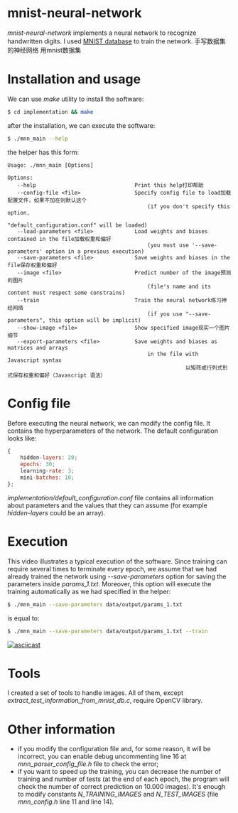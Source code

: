 # mnist-neural-network
*mnist-neural-network* implements a neural network to recognize handwritten digits. 
I used [MNIST database](http://yann.lecun.com/exdb/mnist/) to train the network.
手写数据集的神经网络 用mnist数据集
# Installation and usage
We can use *make* utility to install the software:
```sh
$ cd implementation && make
```

after the installation, we can execute the software:

```sh
$ ./mnn_main --help
```

the helper has this form:

```
Usage: ./mnn_main [Options]

Options:
   --help                               Print this help打印帮助
   --config-file <file>                 Specify config file to load加载配置文件，如果不加在则默认这个
                                            (if you don't specify this option, 
                                            "default_configuration.conf" will be loaded)
   --load-parameters <file>             Load weights and biases contained in the file加载权重和偏好
                                            (you must use '--save-parameters' option in a previous execution)
   --save-parameters <file>             Save weights and biases in the file保存权重和偏好
   --image <file>                       Predict number of the image预测的图片
                                            (file's name and its content must respect some constrains)
   --train                              Train the neural network练习神经网络
                                            (if you use "--save-parameters", this option will be implicit)
   --show-image <file>                  Show specified image现实一个图片细节
   --export-parameters <file>           Save weights and biases as matrices and arrays 
                                            in the file with Javascript syntax
                                                        以矩阵或行列式形式保存权重和偏好（Javascript 语法）
```

# Config file

Before executing the neural network, we can modify the config file. 
It contains the hyperparameters of the network. The default configuration looks like:

```javascript
{
    hidden-layers: 20;
    epochs: 30;
    learning-rate: 3;
    mini-batches: 10;
};
```

*implementation/default_configuration.conf* file contains all information about parameters and the values that they can assume (for example *hidden-layers* could be an array).


# Execution

This video illustrates a typical execution of the software. Since training can require several times to terminate every epoch, we assume that we had already trained the network using *--save-parameters* option for saving the parameters inside *params_1.txt*. Moreover, this option will execute the training automatically as we had specified in the helper:

```sh
$ ./mnn_main --save-parameters data/output/params_1.txt
```

is equal to:

```sh
$ ./mnn_main --save-parameters data/output/params_1.txt --train
```

[![asciicast](https://asciinema.org/a/8aote8a6c536czbvgbls1971g.png)](https://asciinema.org/a/8aote8a6c536czbvgbls1971g)

# Tools
I created a set of tools to handle images. All of them, except *extract_test_information_from_mnist_db.c*, require OpenCV library.

# Other information

- if you modify the configuration file and, for some reason, it will be incorrect, you can enable debug uncommenting line 16 at *mnn_parser_config_file.h* file to check the error;
- if you want to speed up the training, you can decrease the number of training and number of tests (at the end of each epoch, the program will check the number of correct prediction on 10.000 images). It's enough to modify constants *N_TRAINING_IMAGES* and *N_TEST_IMAGES* (file *mnn_config.h* line 11 and line 14).
